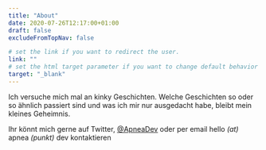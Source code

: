 ```yaml
---
title: "About"
date: 2020-07-26T12:17:00+01:00
draft: false
excludeFromTopNav: false

# set the link if you want to redirect the user.
link: ""
# set the html target parameter if you want to change default behavior
target: "_blank"
---
```

Ich versuche mich mal an kinky Geschichten. Welche Geschichten so oder so ähnlich passiert sind und was ich mir nur ausgedacht habe, bleibt mein kleines Geheimnis.

Ihr könnt mich gerne auf Twitter, [@ApneaDev](https://twitter.com/ApneaDev) oder per email hello _(at)_ apnea _(punkt)_ dev kontaktieren
